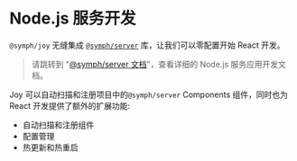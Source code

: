 # Node.js 服务开发

`@symph/joy` 无缝集成 [`@symph/server`](/react/start/introduce) 库，让我们可以零配置开始 React 开发。

> 请跳转到 "[@symph/server 文档](/server/start/introduce)"，查看详细的 Node.js 服务应用开发文档。

Joy 可以自动扫描和注册项目中的`@symph/server` Components 组件，同时也为 React 开发提供了额外的扩展功能:

- 自动扫描和注册组件
- 配置管理
- 热更新和热重启
